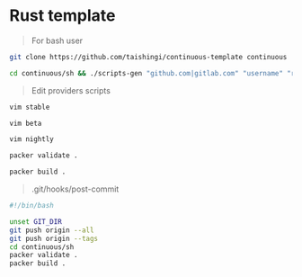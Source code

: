 # Rust template

> For bash user

```bash
git clone https://github.com/taishingi/continuous-template continuous
```

```bash
cd continuous/sh && ./scripts-gen "github.com|gitlab.com" "username" "repository"
```

> Edit providers scripts

```bash
vim stable
```

```bash
vim beta
```

```bash
vim nightly 
```

```bash
packer validate . 
```

```bash
packer build .
```

> .git/hooks/post-commit

```bash
#!/bin/bash

unset GIT_DIR
git push origin --all
git push origin --tags
cd continuous/sh
packer validate .
packer build .
```
